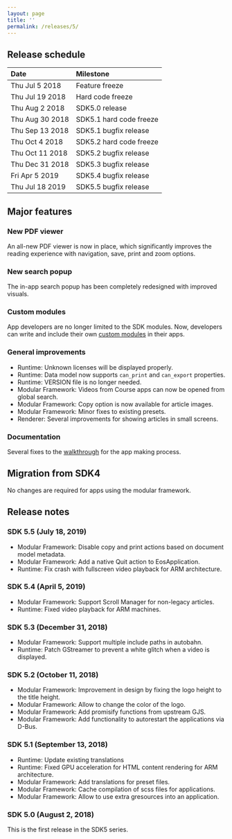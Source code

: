```yaml
---
layout: page
title: ''
permalink: /releases/5/
---
```


## Release schedule ##

| Date            | Milestone
|:----------------|:---------
| Thu Jul 5 2018  | Feature freeze
| Thu Jul 19 2018 | Hard code freeze
| Thu Aug 2 2018  | SDK5.0 release
| Thu Aug 30 2018 | SDK5.1 hard code freeze
| Thu Sep 13 2018 | SDK5.1 bugfix release
| Thu Oct 4 2018  | SDK5.2 hard code freeze
| Thu Oct 11 2018 | SDK5.2 bugfix release
| Thu Dec 31 2018 | SDK5.3 bugfix release
| Fri Apr 5 2019  | SDK5.4 bugfix release
| Thu Jul 18 2019  | SDK5.5 bugfix release

## Major features ##

### New PDF viewer ###
An all-new PDF viewer is now in place, which significantly improves the reading experience with navigation, save, print and zoom options.

### New search popup ###
The in-app search popup has been completely redesigned with improved visuals.

### Custom modules ###
App developers are no longer limited to the SDK modules. Now, developers can write and include their own [custom modules](http://endlessm.github.io/eos-knowledge-lib/docs/5/concepts/custom_modules.html) in their apps.

### General improvements ###

- Runtime: Unknown licenses will be displayed properly.
- Runtime: Data model now supports `can_print` and `can_export` properties.
- Runtime: VERSION file is no longer needed.
- Modular Framework: Videos from Course apps can now be opened from global search.
- Modular Framework: Copy option is now available for article images.
- Modular Framework: Minor fixes to existing presets.
- Renderer: Several improvements for showing articles in small screens.

### Documentation ###
Several fixes to the [walkthrough](http://endlessm.github.io/eos-knowledge-lib/docs/5/tutorial/index.html) for the app making process.

## Migration from SDK4 ##
No changes are required for apps using the modular framework.

## Release notes ##

### SDK 5.5 (July 18, 2019)
- Modular Framework: Disable copy and print actions based on document model metadata.
- Modular Framework: Add a native Quit action to EosApplication.
- Runtime: Fix crash with fullscreen video playback for ARM architecture.

### SDK 5.4 (April 5, 2019) ###
- Modular Framework: Support Scroll Manager for non-legacy articles.
- Runtime: Fixed video playback for ARM machines.

### SDK 5.3 (December 31, 2018) ###
- Modular Framework: Support multiple include paths in autobahn.
- Runtime: Patch GStreamer to prevent a white glitch when a video is displayed.

### SDK 5.2 (October 11, 2018) ###
- Modular Framework: Improvement in design by fixing the logo height to the title height.
- Modular Framework: Allow to change the color of the logo.
- Modular Framework: Add promisify functions from upstream GJS.
- Modular Framework: Add functionality to autorestart the applications via D-Bus.

### SDK 5.1 (September 13, 2018) ###
- Runtime: Update existing translations
- Runtime: Fixed GPU acceleration for HTML content rendering for ARM architecture.
- Modular Framework: Add translations for preset files.
- Modular Framework: Cache compilation of scss files for applications.
- Modular Framework: Allow to use extra gresources into an application.

### SDK 5.0 (August 2, 2018) ###
This is the first release in the SDK5 series.
